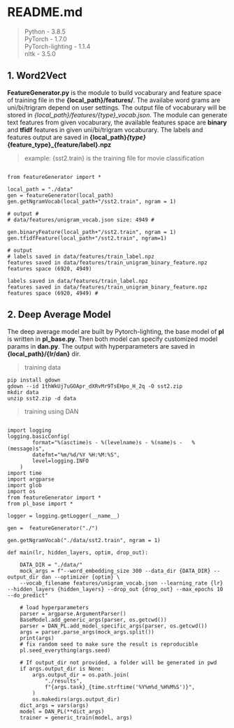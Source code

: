 # README.md

> Python - 3.8.5 <br />
> PyTorch - 1.7.0 <br />
> PyTorch-lighting - 1.1.4 <br />
> nltk - 3.5.0<br />

## 1. Word2Vect

**FeatureGenerator.py** is the module to build vocaburary and feature space of training file in the **{local_path}/features/**. The availabe word grams are uni/bi/trigram depend on user settings. The output file of 
vocaburary will be stored in *{local_path}/features/{type}_vocab.json*. The module can generate text features from 
given vocaburary, the available features space are **binary** and **tfidf** features in given uni/bi/trigram vocaburary. 
The labels and features output are saved in **{local_path}_{type}_{feature_type}_{feature/label}.npz**


>example: {sst2.train} is the training file for movie classification

```{python}

from featureGenerator import *

local_path = "./data"
gen = featureGenerator(local_path)
gen.getNgramVocab(local_path+"/sst2.train", ngram = 1)

# output #
# data/features/unigram_vocab.json size: 4949 #

gen.binaryFeature(local_path+"/sst2.train", ngram = 1)
gen.tfidfFeature(local_path+"/sst2.train", ngram=1)

# output
# labels saved in data/features/train_label.npz
features saved in data/features/train_unigram_binary_feature.npz
features space (6920, 4949)

labels saved in data/features/train_label.npz
features saved in data/features/train_unigram_binary_feature.npz
features space (6920, 4949) #

```

## 2. Deep Average Model

The deep average model are built by Pytorch-lighting, the base model of **pl** is written in **pl_base.py**. Then both model can specify customized model params in **dan.py**. The output with hyperparameters are saved in **{local_path}/{lr/dan}** dir. 

> training data
```
pip install gdown
gdown --id 1thWkUj7uGOApr_dXRvMr9TsEHpo_H_2q -O sst2.zip
mkdir data
unzip sst2.zip -d data
```

> training using DAN
```{python}

import logging
logging.basicConfig(
        format="%(asctime)s - %(levelname)s - %(name)s -   %(message)s",
        datefmt="%m/%d/%Y %H:%M:%S",
        level=logging.INFO
    )
import time
import argparse
import glob
import os
from featureGenerator import *
from pl_base import *

logger = logging.getLogger(__name__)

gen =  featureGenerator("./")

gen.getNgramVocab("./data/sst2.train", ngram = 1)

def main(lr, hidden_layers, optim, drop_out):

    DATA_DIR = "./data/"
    mock_args = f"--word_embedding_size 300 --data_dir {DATA_DIR} --output_dir dan --optimizer {optim} \
    --vocab_filename features/unigram_vocab.json --learning_rate {lr} --hidden_layers {hidden_layers} --drop_out {drop_out} --max_epochs 10 --do_predict"

    # load hyperparameters
    parser = argparse.ArgumentParser()
    BaseModel.add_generic_args(parser, os.getcwd())
    parser = DAN_PL.add_model_specific_args(parser, os.getcwd())
    args = parser.parse_args(mock_args.split())
    print(args)
    # fix random seed to make sure the result is reproducible
    pl.seed_everything(args.seed)

    # If output_dir not provided, a folder will be generated in pwd
    if args.output_dir is None:
        args.output_dir = os.path.join(
            "./results",
            f"{args.task}_{time.strftime('%Y%m%d_%H%M%S')}",
        )
        os.makedirs(args.output_dir)
    dict_args = vars(args)
    model = DAN_PL(**dict_args)
    trainer = generic_train(model, args)

```
